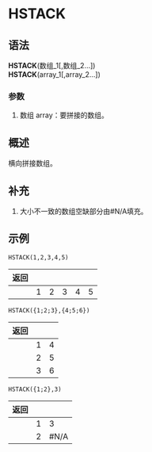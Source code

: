 # HSTACK
## 语法
**HSTACK**(数组_1[,数组_2...])		
**HSTACK**(array_1[,array_2...])
### 参数
1. 数组 array：要拼接的数组。
## 概述
横向拼接数组。
## 补充
1. 大小不一致的数组空缺部分由#N/A填充。
## 示例
```excel
HSTACK(1,2,3,4,5)
```
|返回||||||
|-|-|-|-|-|-|
||1|2|3|4|5
```excel
HSTACK({1;2;3},{4;5;6})
```
|返回|||
|-|-|-|
||1|4
||2|5
||3|6
```excel
HSTACK({1;2},3)
```
|返回|||
|-|-|-|
||1|3
||2|#N/A

